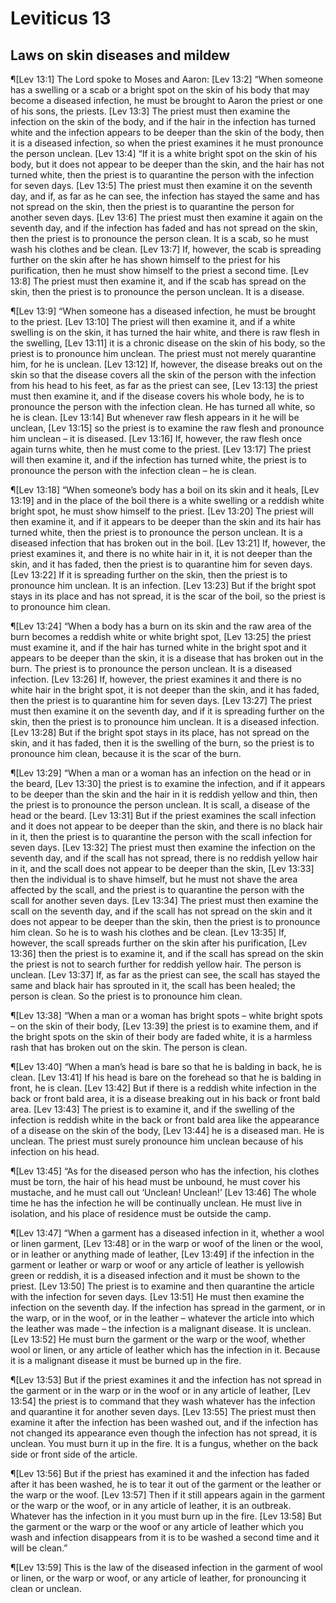 # Leviticus 13

## Laws on skin diseases and mildew
¶[Lev 13:1] The Lord spoke to Moses and Aaron:
[Lev 13:2] “When someone has a swelling or a scab or a bright spot on the skin of his body that may become a diseased infection, he must be brought to Aaron the priest or one of his sons, the priests.
[Lev 13:3] The priest must then examine the infection on the skin of the body, and if the hair in the infection has turned white and the infection appears to be deeper than the skin of the body, then it is a diseased infection, so when the priest examines it he must pronounce the person unclean.
[Lev 13:4] “If it is a white bright spot on the skin of his body, but it does not appear to be deeper than the skin, and the hair has not turned white, then the priest is to quarantine the person with the infection for seven days.
[Lev 13:5] The priest must then examine it on the seventh day, and if, as far as he can see, the infection has stayed the same and has not spread on the skin, then the priest is to quarantine the person for another seven days.
[Lev 13:6] The priest must then examine it again on the seventh day, and if the infection has faded and has not spread on the skin, then the priest is to pronounce the person clean. It is a scab, so he must wash his clothes and be clean.
[Lev 13:7] If, however, the scab is spreading further on the skin after he has shown himself to the priest for his purification, then he must show himself to the priest a second time.
[Lev 13:8] The priest must then examine it, and if the scab has spread on the skin, then the priest is to pronounce the person unclean. It is a disease.

¶[Lev 13:9] “When someone has a diseased infection, he must be brought to the priest.
[Lev 13:10] The priest will then examine it, and if a white swelling is on the skin, it has turned the hair white, and there is raw flesh in the swelling,
[Lev 13:11] it is a chronic disease on the skin of his body, so the priest is to pronounce him unclean. The priest must not merely quarantine him, for he is unclean.
[Lev 13:12] If, however, the disease breaks out on the skin so that the disease covers all the skin of the person with the infection from his head to his feet, as far as the priest can see,
[Lev 13:13] the priest must then examine it, and if the disease covers his whole body, he is to pronounce the person with the infection clean. He has turned all white, so he is clean.
[Lev 13:14] But whenever raw flesh appears in it he will be unclean,
[Lev 13:15] so the priest is to examine the raw flesh and pronounce him unclean – it is diseased.
[Lev 13:16] If, however, the raw flesh once again turns white, then he must come to the priest.
[Lev 13:17] The priest will then examine it, and if the infection has turned white, the priest is to pronounce the person with the infection clean – he is clean.

¶[Lev 13:18] “When someone’s body has a boil on its skin and it heals,
[Lev 13:19] and in the place of the boil there is a white swelling or a reddish white bright spot, he must show himself to the priest.
[Lev 13:20] The priest will then examine it, and if it appears to be deeper than the skin and its hair has turned white, then the priest is to pronounce the person unclean. It is a diseased infection that has broken out in the boil.
[Lev 13:21] If, however, the priest examines it, and there is no white hair in it, it is not deeper than the skin, and it has faded, then the priest is to quarantine him for seven days.
[Lev 13:22] If it is spreading further on the skin, then the priest is to pronounce him unclean. It is an infection.
[Lev 13:23] But if the bright spot stays in its place and has not spread, it is the scar of the boil, so the priest is to pronounce him clean.

¶[Lev 13:24] “When a body has a burn on its skin and the raw area of the burn becomes a reddish white or white bright spot,
[Lev 13:25] the priest must examine it, and if the hair has turned white in the bright spot and it appears to be deeper than the skin, it is a disease that has broken out in the burn. The priest is to pronounce the person unclean. It is a diseased infection.
[Lev 13:26] If, however, the priest examines it and there is no white hair in the bright spot, it is not deeper than the skin, and it has faded, then the priest is to quarantine him for seven days.
[Lev 13:27] The priest must then examine it on the seventh day, and if it is spreading further on the skin, then the priest is to pronounce him unclean. It is a diseased infection.
[Lev 13:28] But if the bright spot stays in its place, has not spread on the skin, and it has faded, then it is the swelling of the burn, so the priest is to pronounce him clean, because it is the scar of the burn.

¶[Lev 13:29] “When a man or a woman has an infection on the head or in the beard,
[Lev 13:30] the priest is to examine the infection, and if it appears to be deeper than the skin and the hair in it is reddish yellow and thin, then the priest is to pronounce the person unclean. It is scall, a disease of the head or the beard.
[Lev 13:31] But if the priest examines the scall infection and it does not appear to be deeper than the skin, and there is no black hair in it, then the priest is to quarantine the person with the scall infection for seven days.
[Lev 13:32] The priest must then examine the infection on the seventh day, and if the scall has not spread, there is no reddish yellow hair in it, and the scall does not appear to be deeper than the skin,
[Lev 13:33] then the individual is to shave himself, but he must not shave the area affected by the scall, and the priest is to quarantine the person with the scall for another seven days.
[Lev 13:34] The priest must then examine the scall on the seventh day, and if the scall has not spread on the skin and it does not appear to be deeper than the skin, then the priest is to pronounce him clean. So he is to wash his clothes and be clean.
[Lev 13:35] If, however, the scall spreads further on the skin after his purification,
[Lev 13:36] then the priest is to examine it, and if the scall has spread on the skin the priest is not to search further for reddish yellow hair. The person is unclean.
[Lev 13:37] If, as far as the priest can see, the scall has stayed the same and black hair has sprouted in it, the scall has been healed; the person is clean. So the priest is to pronounce him clean.

¶[Lev 13:38] “When a man or a woman has bright spots – white bright spots – on the skin of their body,
[Lev 13:39] the priest is to examine them, and if the bright spots on the skin of their body are faded white, it is a harmless rash that has broken out on the skin. The person is clean.

¶[Lev 13:40] “When a man’s head is bare so that he is balding in back, he is clean.
[Lev 13:41] If his head is bare on the forehead so that he is balding in front, he is clean.
[Lev 13:42] But if there is a reddish white infection in the back or front bald area, it is a disease breaking out in his back or front bald area.
[Lev 13:43] The priest is to examine it, and if the swelling of the infection is reddish white in the back or front bald area like the appearance of a disease on the skin of the body,
[Lev 13:44] he is a diseased man. He is unclean. The priest must surely pronounce him unclean because of his infection on his head.

¶[Lev 13:45] “As for the diseased person who has the infection, his clothes must be torn, the hair of his head must be unbound, he must cover his mustache, and he must call out ‘Unclean! Unclean!’
[Lev 13:46] The whole time he has the infection he will be continually unclean. He must live in isolation, and his place of residence must be outside the camp.

¶[Lev 13:47] “When a garment has a diseased infection in it, whether a wool or linen garment,
[Lev 13:48] or in the warp or woof of the linen or the wool, or in leather or anything made of leather,
[Lev 13:49] if the infection in the garment or leather or warp or woof or any article of leather is yellowish green or reddish, it is a diseased infection and it must be shown to the priest.
[Lev 13:50] The priest is to examine and then quarantine the article with the infection for seven days.
[Lev 13:51] He must then examine the infection on the seventh day. If the infection has spread in the garment, or in the warp, or in the woof, or in the leather – whatever the article into which the leather was made – the infection is a malignant disease. It is unclean.
[Lev 13:52] He must burn the garment or the warp or the woof, whether wool or linen, or any article of leather which has the infection in it. Because it is a malignant disease it must be burned up in the fire.

¶[Lev 13:53] But if the priest examines it and the infection has not spread in the garment or in the warp or in the woof or in any article of leather,
[Lev 13:54] the priest is to command that they wash whatever has the infection and quarantine it for another seven days.
[Lev 13:55] The priest must then examine it after the infection has been washed out, and if the infection has not changed its appearance even though the infection has not spread, it is unclean. You must burn it up in the fire. It is a fungus, whether on the back side or front side of the article.

¶[Lev 13:56] But if the priest has examined it and the infection has faded after it has been washed, he is to tear it out of the garment or the leather or the warp or the woof.
[Lev 13:57] Then if it still appears again in the garment or the warp or the woof, or in any article of leather, it is an outbreak. Whatever has the infection in it you must burn up in the fire.
[Lev 13:58] But the garment or the warp or the woof or any article of leather which you wash and infection disappears from it is to be washed a second time and it will be clean.”

¶[Lev 13:59] This is the law of the diseased infection in the garment of wool or linen, or the warp or woof, or any article of leather, for pronouncing it clean or unclean.
